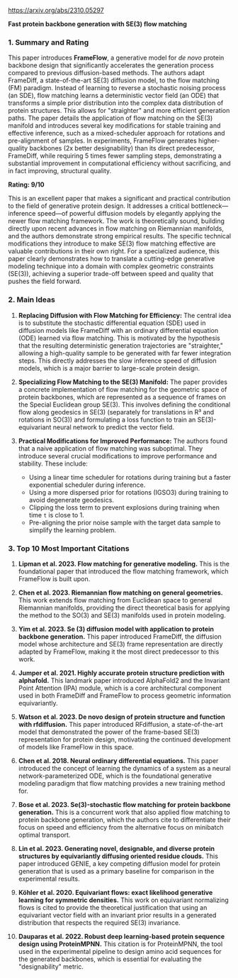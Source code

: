 https://arxiv.org/abs/2310.05297

**Fast protein backbone generation with SE(3) flow matching**

### 1. Summary and Rating

This paper introduces **FrameFlow**, a generative model for *de novo* protein backbone design that significantly accelerates the generation process compared to previous diffusion-based methods. The authors adapt FrameDiff, a state-of-the-art SE(3) diffusion model, to the flow matching (FM) paradigm. Instead of learning to reverse a stochastic noising process (an SDE), flow matching learns a deterministic vector field (an ODE) that transforms a simple prior distribution into the complex data distribution of protein structures. This allows for "straighter" and more efficient generation paths. The paper details the application of flow matching on the SE(3) manifold and introduces several key modifications for stable training and effective inference, such as a mixed-scheduler approach for rotations and pre-alignment of samples. In experiments, FrameFlow generates higher-quality backbones (2x better designability) than its direct predecessor, FrameDiff, while requiring 5 times fewer sampling steps, demonstrating a substantial improvement in computational efficiency without sacrificing, and in fact improving, structural quality.

**Rating: 9/10**

This is an excellent paper that makes a significant and practical contribution to the field of generative protein design. It addresses a critical bottleneck—inference speed—of powerful diffusion models by elegantly applying the newer flow matching framework. The work is theoretically sound, building directly upon recent advances in flow matching on Riemannian manifolds, and the authors demonstrate strong empirical results. The specific technical modifications they introduce to make SE(3) flow matching effective are valuable contributions in their own right. For a specialized audience, this paper clearly demonstrates how to translate a cutting-edge generative modeling technique into a domain with complex geometric constraints (SE(3)), achieving a superior trade-off between speed and quality that pushes the field forward.

### 2. Main Ideas

1.  **Replacing Diffusion with Flow Matching for Efficiency:** The central idea is to substitute the stochastic differential equation (SDE) used in diffusion models like FrameDiff with an ordinary differential equation (ODE) learned via flow matching. This is motivated by the hypothesis that the resulting deterministic generation trajectories are "straighter," allowing a high-quality sample to be generated with far fewer integration steps. This directly addresses the slow inference speed of diffusion models, which is a major barrier to large-scale protein design.

2.  **Specializing Flow Matching to the SE(3) Manifold:** The paper provides a concrete implementation of flow matching for the geometric space of protein backbones, which are represented as a sequence of frames on the Special Euclidean group SE(3). This involves defining the conditional flow along geodesics in SE(3) (separately for translations in R³ and rotations in SO(3)) and formulating a loss function to train an SE(3)-equivariant neural network to predict the vector field.

3.  **Practical Modifications for Improved Performance:** The authors found that a naive application of flow matching was suboptimal. They introduce several crucial modifications to improve performance and stability. These include:
    *   Using a linear time scheduler for rotations during training but a faster exponential scheduler during inference.
    *   Using a more dispersed prior for rotations (IGSO3) during training to avoid degenerate geodesics.
    *   Clipping the loss term to prevent explosions during training when time `t` is close to 1.
    *   Pre-aligning the prior noise sample with the target data sample to simplify the learning problem.

### 3. Top 10 Most Important Citations

1.  **Lipman et al. 2023. Flow matching for generative modeling.** This is the foundational paper that introduced the flow matching framework, which FrameFlow is built upon.

2.  **Chen et al. 2023. Riemannian flow matching on general geometries.** This work extends flow matching from Euclidean space to general Riemannian manifolds, providing the direct theoretical basis for applying the method to the SO(3) and SE(3) manifolds used in protein modeling.

3.  **Yim et al. 2023. Se (3) diffusion model with application to protein backbone generation.** This paper introduced FrameDiff, the diffusion model whose architecture and SE(3) frame representation are directly adapted by FrameFlow, making it the most direct predecessor to this work.

4.  **Jumper et al. 2021. Highly accurate protein structure prediction with alphafold.** This landmark paper introduced AlphaFold2 and the Invariant Point Attention (IPA) module, which is a core architectural component used in both FrameDiff and FrameFlow to process geometric information equivariantly.

5.  **Watson et al. 2023. De novo design of protein structure and function with rfdiffusion.** This paper introduced RFdiffusion, a state-of-the-art model that demonstrated the power of the frame-based SE(3) representation for protein design, motivating the continued development of models like FrameFlow in this space.

6.  **Chen et al. 2018. Neural ordinary differential equations.** This paper introduced the concept of learning the dynamics of a system as a neural network-parameterized ODE, which is the foundational generative modeling paradigm that flow matching provides a new training method for.

7.  **Bose et al. 2023. Se(3)-stochastic flow matching for protein backbone generation.** This is a concurrent work that also applied flow matching to protein backbone generation, which the authors cite to differentiate their focus on speed and efficiency from the alternative focus on minibatch optimal transport.

8.  **Lin et al. 2023. Generating novel, designable, and diverse protein structures by equivariantly diffusing oriented residue clouds.** This paper introduced GENIE, a key competing diffusion model for protein generation that is used as a primary baseline for comparison in the experimental results.

9.  **Köhler et al. 2020. Equivariant flows: exact likelihood generative learning for symmetric densities.** This work on equivariant normalizing flows is cited to provide the theoretical justification that using an equivariant vector field with an invariant prior results in a generated distribution that respects the required SE(3) invariance.

10. **Dauparas et al. 2022. Robust deep learning-based protein sequence design using ProteinMPNN.** This citation is for ProteinMPNN, the tool used in the experimental pipeline to design amino acid sequences for the generated backbones, which is essential for evaluating the "designability" metric.
